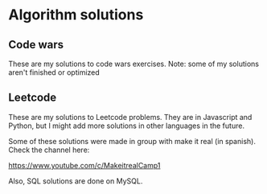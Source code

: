 # Algorithm solutions

## Code wars

These are my solutions to code wars exercises. Note: some of my solutions aren't finished or optimized

## Leetcode

These are my solutions to Leetcode problems. They are in Javascript and Python, but I might add more solutions in other languages in the future.

Some of these solutions were made in group with make it real (in spanish). Check the channel here:

https://www.youtube.com/c/MakeitrealCamp1

Also, SQL solutions are done on MySQL.

